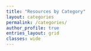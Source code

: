 ```yaml
---
title: "Resources by Category"
layout: categories
permalink: /categories/
author_profile: true
entries_layout: grid
classes: wide
---
```

